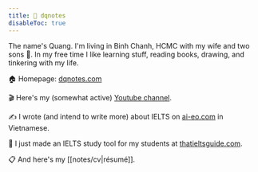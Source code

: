 ```yaml
---
title: 🌱 dqnotes
disableToc: true
---
```


The name's Quang. I'm living in Binh Chanh, HCMC with my wife and two sons 👶. In my free time I like learning stuff, reading books, drawing, and tinkering with my life.

🏠 Homepage: [dqnotes.com](https://dqnotes.com)

🎬 Here's my (somewhat active) [Youtube channel](https://www.youtube.com/channel/UCwHp8yAjMRmiPY9wnnW2GQQ).

✍️ I wrote (and intend to write more) about IELTS on [ai-eo.com](https://ai-eo.com) in Vietnamese.

🔨 I just made an IELTS study tool for my students at [thatieltsguide.com](https://thatieltsguide.com).

📋 And here's my [[notes/cv|résumé]].

